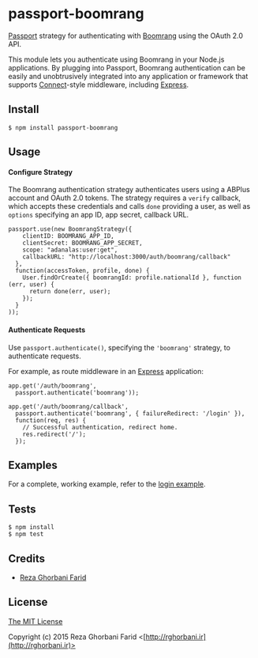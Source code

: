 # passport-boomrang

[Passport](http://passportjs.org/) strategy for authenticating with [Boomrang](http://pfm.abplus.ir/)
using the OAuth 2.0 API.

This module lets you authenticate using Boomrang in your Node.js applications.
By plugging into Passport, Boomrang authentication can be easily and
unobtrusively integrated into any application or framework that supports
[Connect](http://www.senchalabs.org/connect/)-style middleware, including
[Express](http://expressjs.com/).

## Install

    $ npm install passport-boomrang

## Usage

#### Configure Strategy

The Boomrang authentication strategy authenticates users using a ABPlus
account and OAuth 2.0 tokens.  The strategy requires a `verify` callback, which
accepts these credentials and calls `done` providing a user, as well as
`options` specifying an app ID, app secret, callback URL.

    passport.use(new BoomrangStrategy({
        clientID: BOOMRANG_APP_ID,
        clientSecret: BOOMRANG_APP_SECRET,
        scope: "adanalas:user:get",
        callbackURL: "http://localhost:3000/auth/boomrang/callback"
      },
      function(accessToken, profile, done) {
        User.findOrCreate({ boomrangId: profile.nationalId }, function (err, user) {
          return done(err, user);
        });
      }
    ));

#### Authenticate Requests

Use `passport.authenticate()`, specifying the `'boomrang'` strategy, to
authenticate requests.

For example, as route middleware in an [Express](http://expressjs.com/)
application:

    app.get('/auth/boomrang',
      passport.authenticate('boomrang'));

    app.get('/auth/boomrang/callback',
      passport.authenticate('boomrang', { failureRedirect: '/login' }),
      function(req, res) {
        // Successful authentication, redirect home.
        res.redirect('/');
      });

## Examples

For a complete, working example, refer to the [login example](https://github.com/rghorbani/passport-boomrang/tree/master/examples/login).

## Tests

    $ npm install
    $ npm test

## Credits

  - [Reza Ghorbani Farid](http://github.com/rghorbani)

## License

[The MIT License](http://opensource.org/licenses/MIT)

Copyright (c) 2015 Reza Ghorbani Farid <[http://rghorbani.ir](http://rghorbani.ir)>
